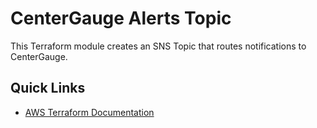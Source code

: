 # CenterGauge Alerts Topic

This Terraform module creates an SNS Topic that routes notifications to CenterGauge.

## Quick Links
 * [AWS Terraform Documentation](https://registry.terraform.io/providers/hashicorp/aws/latest/docs)
